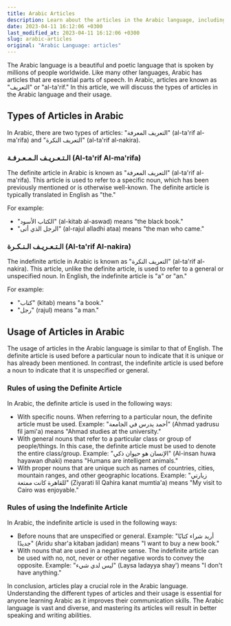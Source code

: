```yaml
---
title: Arabic Articles
description: Learn about the articles in the Arabic language, including their types and usage.
date: 2023-04-11 16:12:06 +0300
last_modified_at: 2023-04-11 16:12:06 +0300
slug: arabic-articles
original: "Arabic Language: articles"
---
```

The Arabic language is a beautiful and poetic language that is spoken by millions of people worldwide. Like many other languages, Arabic has articles that are essential parts of speech. In Arabic, articles are known as "التعريف" or "al-ta'rif." In this article, we will discuss the types of articles in the Arabic language and their usage.

## Types of Articles in Arabic 

In Arabic, there are two types of articles: "التعريف المعرفة" (al-ta'rif al-ma'rifa) and "التعريف النكرة" (al-ta'rif al-nakira).

### الـتـعـريـف الـمـعـرفـة (Al-ta'rif Al-ma'rifa)

The definite article in Arabic is known as "التعريف المعرفة" (al-ta'rif al-ma'rifa). This article is used to refer to a specific noun, which has been previously mentioned or is otherwise well-known. The definite article is typically translated in English as "the."

For example:

- "الكتاب الأسود" (al-kitab al-aswad) means "the black book."
- "الرجل الذي أتى" (al-rajul alladhi ataa) means "the man who came."

### الـتـعـريـف الـنـكـرة (Al-ta'rif Al-nakira)

The indefinite article in Arabic is known as "التعريف النكرة" (al-ta'rif al-nakira). This article, unlike the definite article, is used to refer to a general or unspecified noun. In English, the indefinite article is "a" or "an."

For example:

- "كتاب" (kitab) means "a book."
- "رجل" (rajul) means "a man."

## Usage of Articles in Arabic

The usage of articles in the Arabic language is similar to that of English. The definite article is used before a particular noun to indicate that it is unique or has already been mentioned. In contrast, the indefinite article is used before a noun to indicate that it is unspecified or general.

### Rules of using the Definite Article

In Arabic, the definite article is used in the following ways:

- With specific nouns. When referring to a particular noun, the definite article must be used. Example: "أحمد يدرس في الجامعة" (Ahmad yadrusu fil jami'a) means "Ahmad studies at the university."
- With general nouns that refer to a particular class or group of people/things. In this case, the definite article must be used to denote the entire class/group. Example: "الإنسان هو حيوان ذكي" (Al-insan huwa hayawan dhaki) means "Humans are intelligent animals."
- With proper nouns that are unique such as names of countries, cities, mountain ranges, and other geographic locations. Example: "زيارتي للقاهرة كانت ممتعة" (Ziyarati lil Qahira kanat mumtia'a) means "My visit to Cairo was enjoyable."

### Rules of using the Indefinite Article

In Arabic, the indefinite article is used in the following ways:

- Before nouns that are unspecified or general. Example: "أريد شراء كتابًا جديدًا" (Aridu shar'a kitaban jadidan) means "I want to buy a new book."
- With nouns that are used in a negative sense. The indefinite article can be used with no, not, never or other negative words to convey the opposite. Example: "ليس لدي شيء" (Laysa ladayya shay') means "I don't have anything."

In conclusion, articles play a crucial role in the Arabic language. Understanding the different types of articles and their usage is essential for anyone learning Arabic as it improves their communication skills. The Arabic language is vast and diverse, and mastering its articles will result in better speaking and writing abilities.